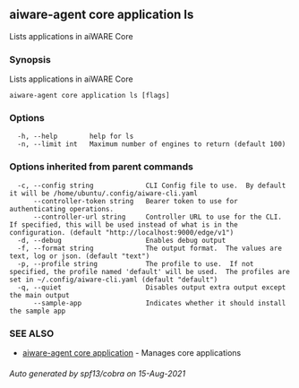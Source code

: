 ## aiware-agent core application ls

Lists applications in aiWARE Core

### Synopsis

Lists applications in aiWARE Core

```
aiware-agent core application ls [flags]
```

### Options

```
  -h, --help        help for ls
  -n, --limit int   Maximum number of engines to return (default 100)
```

### Options inherited from parent commands

```
  -c, --config string             CLI Config file to use.  By default it will be /home/ubuntu/.config/aiware-cli.yaml
      --controller-token string   Bearer token to use for authenticating operations.
      --controller-url string     Controller URL to use for the CLI.  If specified, this will be used instead of what is in the configuration. (default "http://localhost:9000/edge/v1")
  -d, --debug                     Enables debug output
  -f, --format string             The output format.  The values are text, log or json. (default "text")
  -p, --profile string            The profile to use.  If not specified, the profile named 'default' will be used.  The profiles are set in ~/.config/aiware-cli.yaml (default "default")
  -q, --quiet                     Disables output extra output except the main output
      --sample-app                Indicates whether it should install the sample app
```

### SEE ALSO

* [aiware-agent core application](/cli/aiware-agent_core_application.md)	 - Manages core applications

###### Auto generated by spf13/cobra on 15-Aug-2021
